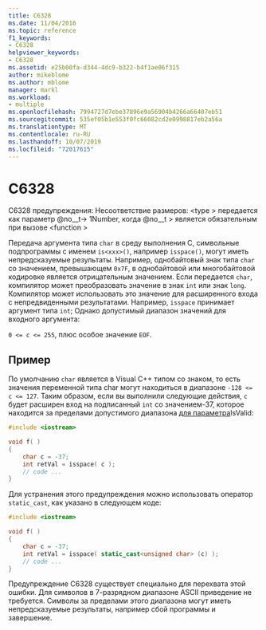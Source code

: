 ```yaml
---
title: C6328
ms.date: 11/04/2016
ms.topic: reference
f1_keywords:
- C6328
helpviewer_keywords:
- C6328
ms.assetid: e25b00fa-d344-4dc9-b322-b4f1ae06f315
author: mikeblome
ms.author: mblome
manager: markl
ms.workload:
- multiple
ms.openlocfilehash: 7994727d7ebe37896e9a56904b4266a66407eb51
ms.sourcegitcommit: 535ef05b1e553f0fc66082cd2e0998817eb2a56a
ms.translationtype: MT
ms.contentlocale: ru-RU
ms.lasthandoff: 10/07/2019
ms.locfileid: "72017615"
---
```

# <a name="c6328"></a>C6328

C6328 предупреждения: Несоответствие размеров: \<type > передается как параметр @no__t-> 1Number, когда @no__t > является обязательным при вызове \<function >

Передача аргумента типа `char` в среду выполнения C, символьные подпрограммы с именем `is<xxx>()`, например `isspace()`, могут иметь непредсказуемые результаты. Например, однобайтовый знак типа `char` со значением, превышающем `0x7F`, в однобайтовой или многобайтовой кодировке является отрицательным значением. Если передается `char`, компилятор может преобразовать значение в знак `int` или знак `long`. Компилятор может использовать это значение для расширенного входа с непредвиденными результатами. Например, `isspace` принимает аргумент типа `int`; Однако допустимый диапазон значений для входного аргумента:

`0 <= c <= 255`, плюс особое значение `EOF`.

## <a name="example"></a>Пример

По умолчанию `char` является в Visual C++ типом со знаком, то есть значения переменной типа char могут находиться в диапазоне `-128 <= c <= 127`. Таким образом, если вы выполнили следующие действия, `c` будет расширен вход на подписанный `int` со значением-37, которое находится за пределами допустимого диапазона [для параметра](/cpp/standard-library/locale-functions#isspace)IsValid:

```cpp
#include <iostream>

void f( )
{
    char c = -37;
    int retVal = isspace( c );
    // code ...
}
```

Для устранения этого предупреждения можно использовать оператор `static_cast`, как указано в следующем коде:

```cpp
#include <iostream>

void f( )
{
    char c = -37;
    int retVal = isspace( static_cast<unsigned char> (c) );
    // code ...
}
```

Предупреждение C6328 существует специально для перехвата этой ошибки. Для символов в 7-разрядном диапазоне ASCII приведение не требуется. Символы за пределами этого диапазона могут иметь непредсказуемые результаты, например сбой программы и завершение.
